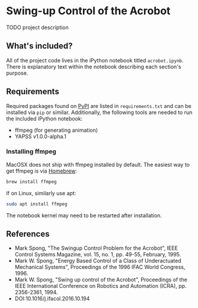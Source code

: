 # Swing-up Control of the Acrobot

TODO project description

## What's included?
All of the project code lives in the iPython notebook titled `acrobot.ipynb`. There is explanatory text within the notebook describing each section's purpose.

## Requirements
Required packages found on [PyPI](https://pypi.org/) are listed in `requirements.txt` and can be installed via `pip` or similar. Additionally, the following tools are needed to run the included iPython notebook:

- ffmpeg (for generating animation)
- YAPSS v1.0.0-alpha.1

### Installing ffmpeg
MacOSX does not ship with ffmpeg installed by default. The easiest way to get ffmpeg is via [Homebrew](https://brew.sh/):

```bash
brew install ffmpeg
```

If on Linux, similarly use apt:

```bash
sudo apt install ffmpeg
```

The notebook kernel may need to be restarted after installation.

## References
- Mark Spong, "The Swingup Control Problem for the Acrobot", IEEE Control Systems Magazine, vol. 15, no. 1, pp. 49-55, February, 1995.
- Mark W. Spong, "Energy Based Control of a Class of Underactuated Mechanical Systems", Proceedings of the 1996 IFAC World Congress, 1996.
- Mark W. Spong, "Swing up control of the Acrobot", Proceedings of the IEEE International Conference on Robotics and Automation (ICRA), pp. 2356-2361, 1994.
- DOI:10.1016/j.ifacol.2016.10.194